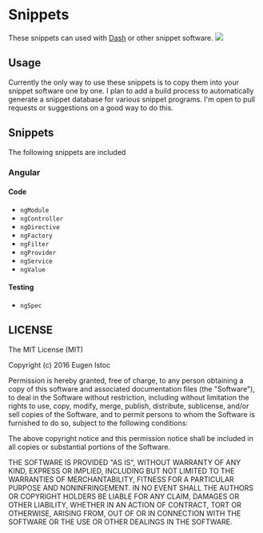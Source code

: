 # Snippets
These snippets can used with [Dash](https://kapeli.com/dash) or other snippet software.
![](https://media.giphy.com/media/l41YbDVjTNtnHnunu/giphy.gif)
## Usage
Currently the only way to use these snippets is to copy them into your snippet software one by one. I plan to add a build process to automatically generate a snippet database for various snippet programs. I'm open to pull requests or suggestions on a good way to do this.

## Snippets
The following snippets are included
### Angular
#### Code
- `ngModule`
- `ngController`
- `ngDirective`
- `ngFactory`
- `ngFilter`
- `ngProvider`
- `ngService`
- `ngValue`

#### Testing
- `ngSpec`

## LICENSE
The MIT License (MIT)

Copyright (c) 2016 Eugen Istoc

Permission is hereby granted, free of charge, to any person obtaining a copy
of this software and associated documentation files (the "Software"), to deal
in the Software without restriction, including without limitation the rights
to use, copy, modify, merge, publish, distribute, sublicense, and/or sell
copies of the Software, and to permit persons to whom the Software is
furnished to do so, subject to the following conditions:

The above copyright notice and this permission notice shall be included in all
copies or substantial portions of the Software.

THE SOFTWARE IS PROVIDED "AS IS", WITHOUT WARRANTY OF ANY KIND, EXPRESS OR
IMPLIED, INCLUDING BUT NOT LIMITED TO THE WARRANTIES OF MERCHANTABILITY,
FITNESS FOR A PARTICULAR PURPOSE AND NONINFRINGEMENT. IN NO EVENT SHALL THE
AUTHORS OR COPYRIGHT HOLDERS BE LIABLE FOR ANY CLAIM, DAMAGES OR OTHER
LIABILITY, WHETHER IN AN ACTION OF CONTRACT, TORT OR OTHERWISE, ARISING FROM,
OUT OF OR IN CONNECTION WITH THE SOFTWARE OR THE USE OR OTHER DEALINGS IN THE
SOFTWARE.
